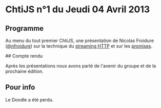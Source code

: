 <!-- varstream
title=ChtiJS #1
description=Découvrez le contenu du ChtiJS n°1 avec la présentation de \
Nicolas Froidure sur le streaming HTTP et les promises.
keywords.+=HTTP
keywords.+=streaming
keywords.+=promises
-->

# ChtiJS n°1 du Jeudi 04 Avril 2013

## Programme

Au menu du tout premier ChtiJS, une présentation de Nicolas Froidure
 ([@nfroidure](https://twitter.com/nfroidure)) sur la technique du
 [streaming HTTP](http://www.insertafter.com/articles-streamer_donnees.html) et
 sur les
 [promises](http://server.elitwork.com/presentations/promises.html#/intro).

## Compte rendu

Après les présentations nous avons parlé de l'avenir du groupe et de la
 prochaine édition.

## Pour info

Le Doodle a été perdu.
